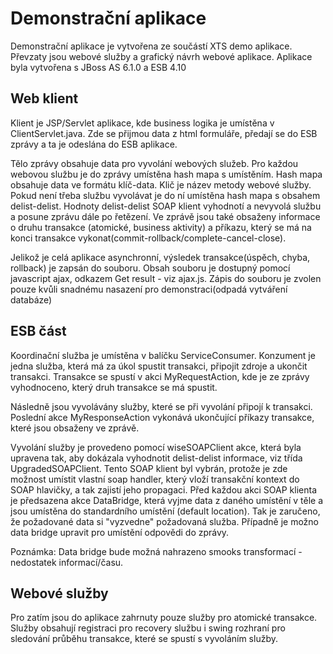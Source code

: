 Demonstrační aplikace
====================

Demonstrační aplikace je vytvořena ze součástí XTS demo aplikace. Převzaty jsou webové služby a grafický návrh webové aplikace. Aplikace byla vytvořena s JBoss AS 6.1.0 a ESB 4.10

Web klient
---------------------

Klient je JSP/Servlet aplikace, kde business logika je umístěna v ClientServlet.java. Zde se přijmou data z html formuláře, předají se do ESB zprávy a ta je odeslána do ESB aplikace.

Tělo zprávy obsahuje data pro vyvolání webových služeb. Pro každou webovou službu je do zprávy umístěna hash mapa s umístěním. Hash mapa obsahuje data ve formátu klíč-data. Klič je název metody webové služby.
Pokud není třeba službu vyvolávat je do ní umístěna hash mapa s obsahem delist-delist. Hodnoty delist-delist SOAP klient vyhodnotí a nevyvolá službu a posune zprávu dále po řetězení. Ve zprávě jsou také obsaženy informace o druhu transakce (atomické, business aktivity) a příkazu, který se má na konci transakce vykonat(commit-rollback/complete-cancel-close). 

Jelikož je celá aplikace asynchronní, výsledek transakce(úspěch, chyba, rollback) je zapsán do souboru. Obsah souboru je dostupný pomocí javascript ajax, odkazem Get result - viz ajax.js. Zápis do souboru je zvolen pouze kvůli snadnému nasazení pro demonstraci(odpadá vytváření databáze)


ESB část
---------------------

Koordinační služba je umístěna v balíčku ServiceConsumer. Konzument je jedna služba, která má za úkol spustit transakci, připojit zdroje a ukončit transakci. Transakce se spustí v akci MyRequestAction, kde je ze zprávy vyhodnoceno, který druh transakce se má spustit. 

Následně jsou vyvolávány služby, které se při vyvolání připojí k transakci. Poslední akce MyResponseAction vykonává ukončující příkazy transakce, které jsou obsaženy ve zprávě.

Vyvolání služby je provedeno pomocí wiseSOAPClient akce, která byla upravena tak, aby dokázala vyhodnotit delist-delist informace, viz třída UpgradedSOAPClient. Tento SOAP klient byl vybrán, protože je zde možnost umístit vlastní soap handler, který vloží transakční kontext do SOAP hlavičky, a tak zajistí jeho propagaci. Před každou akci SOAP klienta je předsazena akce DataBridge, která vyjme data z daného umístění v těle a jsou umístěna do standardního umístění (default location). Tak je zaručeno, že požadované data si "vyzvedne" požadovaná služba. Případně je možno data bridge upravit pro umístění odpovědi do zprávy.  

Poznámka: Data bridge bude možná nahrazeno smooks transformací - nedostatek informací/času.

Webové služby
---------------------

Pro zatím jsou do aplikace zahrnuty pouze služby pro atomické transakce. Služby obsahují registraci pro recovery službu i swing rozhraní pro sledování průběhu transakce, které se spustí s vyvoláním služby.
